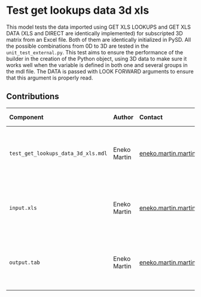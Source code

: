 Test get lookups data 3d xls
============================

This model tests the data imported using GET XLS LOOKUPS and GET XLS DATA (XLS and DIRECT are identically implemented) for subscripted 3D matrix from an Excel file. Both of them are identically initialized in PySD. All the possible combinations from 0D to 3D are tested in the `unit_test_external.py`. This test aims to ensure the performance of the builder in the creation of the Python object, using 3D data to make sure it works well when the variable is defined in both one and several groups in the mdl file. The DATA is passed with LOOK FORWARD arguments to ensure that this argument is properly read.


Contributions
-------------

| Component                           | Author          | Contact                         | Date    | Software Version                                      |
|:----------------------------------- |:--------------- |:------------------------------- |:-------- |:---------------------------------------------------- |
| `test_get_lookups_data_3d_xls.mdl`  | Eneko Martin    | eneko.martin.martinez@gmail.com | 11/18/20 | Vensim DSS for Windows 7.3.4 single precision (x32)  |
| `input.xls`                         | Eneko Martin    | eneko.martin.martinez@gmail.com | 11/18/20 | Vensim DSS for Windows 7.3.4 single precision (x32)  |
| `output.tab `                       | Eneko Martin    | eneko.martin.martinez@gmail.com | 11/18/20 | Vensim DSS for Windows 7.3.4 single precision (x32)  |
